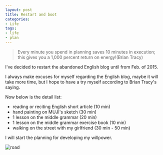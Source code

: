 ```yaml
---
layout: post
title: Restart and boot
categories:
- Life
tags:
- life
- plan
---
```


> Every minute you spend in planning saves 10 minutes in execution; this gives you a 1,000 percent return on energy!(Brian Tracy)  

I've decided to restart the abandoned English blog until from Feb. of 2015.  

I always make excuses for myself regarding the English blog, maybe it will take more time, but I hope to have a try myself according to Brian Tracy's saying.  

Now below is the detail list:  

- reading or reciting English short article (10 min)
- hand painting on MUJI's sketch (30 min) 
- 1 lesson on the middle grammar (20 min)
- 1 lesson on the middle grammar exercise book (10 min)
- walking on the street with my girlfriend (30 min - 50 min)

I will start the planning for developing my willpower.

![road](http://i1154.photobucket.com/albums/p531/luolinjia/blog%20images/797D773E70FE_zpsmajsxnsf.jpg)